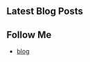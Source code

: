## Latest Blog Posts

<!-- BLOG-POST-LIST:START -->
<!-- BLOG-POST-LIST:END -->

## Follow Me
- [blog](https://bipch.cn/)